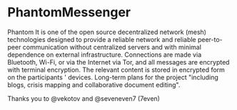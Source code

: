 # PhantomMessenger
Phantom It is one of the open source decentralized network (mesh) technologies designed to provide a reliable network and reliable peer-to-peer communication without centralized servers and with minimal dependence on external infrastructure. Connections are made via Bluetooth, Wi-Fi, or via the Internet via Tor, and all messages are encrypted with terminal encryption. The relevant content is stored in encrypted form on the participants ' devices. Long-term plans for the project "including blogs, crisis mapping and collaborative document editing".

Thanks you to @vekotov and @seveneven7 (7even)



